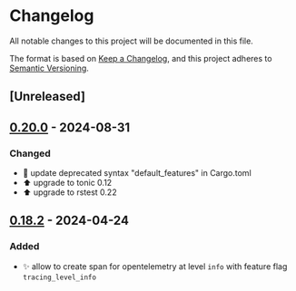 # Changelog
All notable changes to this project will be documented in this file.

The format is based on [Keep a Changelog](https://keepachangelog.com/en/1.0.0/),
and this project adheres to [Semantic Versioning](https://semver.org/spec/v2.0.0.html).

## [Unreleased]

## [0.20.0](https://github.com/davidB/tracing-opentelemetry-instrumentation-sdk/compare/tonic-tracing-opentelemetry-v0.19.0...tonic-tracing-opentelemetry-v0.20.0) - 2024-08-31

### <!-- 4 -->Changed
- 💄 update deprecated syntax "default_features" in Cargo.toml
- ⬆️ upgrade to tonic 0.12
- ⬆️ upgrade to rstest 0.22

## [0.18.2](https://github.com/davidB/tracing-opentelemetry-instrumentation-sdk/compare/tonic-tracing-opentelemetry-v0.18.1...tonic-tracing-opentelemetry-v0.18.2) - 2024-04-24

### <!-- 2 -->Added
- ✨ allow to create span for opentelemetry at level `info` with feature flag `tracing_level_info`
